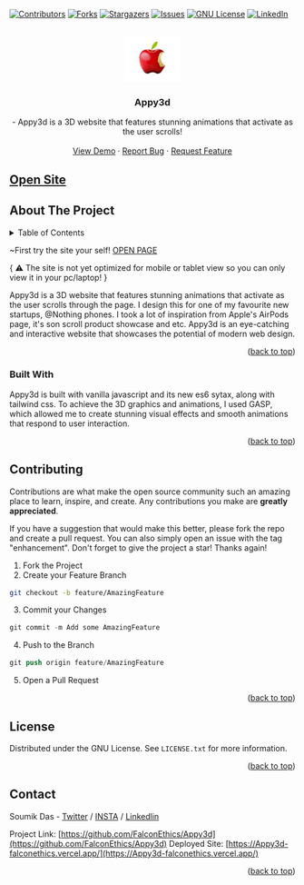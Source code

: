 <a name="readme-top"></a>
[![Contributors][contributors-shield]][contributors-url]
[![Forks][forks-shield]][forks-url]
[![Stargazers][stars-shield]][stars-url]
[![Issues][issues-shield]][issues-url]
[![GNU License][license-shield]][license-url]
[![LinkedIn][linkedin-shield]][linkedin-url]


<!-- PROJECT LOGO -->
<br />
<div align="center">
  <a href="https://github.com/FalconEthics/Appy3d">
    <img src="./logo.png" alt="Logo" width="100" height="80">
  </a>

  <h3 align="center">Appy3d</h3>

  <p align="center">
    - Appy3d is a 3D website that features stunning animations that activate as the user scrolls!   
    <br />
    <br />
    <a href="https://Appy3d-falconethics.vercel.app/">View Demo</a>
    ·
    <a href="https://github.com/FalconEthics/Appy3d/issues">Report Bug</a>
    ·
    <a href="https://github.com/FalconEthics/Appy3d/issues">Request Feature</a>
  </p>
</div>

## <a href="https://Appy3d-falconethics.vercel.app/">Open Site</a>



<!-- ABOUT THE PROJECT -->
## About The Project
<details>
  <summary>Table of Contents</summary>
  <ol>
    <li>
      <a href="#about-the-project">About The Project</a>
      <ul>
        <li><a href="#built-with">Built With</a></li>
      </ul>
    </li>
    <li><a href="#contributing">Contributing</a></li>
    <li><a href="#license">License</a></li>
    <li><a href="#contact">Contact</a></li>
    <li><a href="#acknowledgments">Acknowledgments</a></li>
  </ol>
</details>

~First try the site your self! <a href="https://Appy3d-falconethics.vercel.app/">OPEN PAGE</a>
    <p>   { ⚠️ The site is not yet optimized for mobile or tablet view so you can only view it in your pc/laptop! }

Appy3d is a 3D website that features stunning animations that activate as the user scrolls through the page. I design this for one of my favourite new startups, @Nothing phones. I took a lot of inspiration from Apple's AirPods page, it's son scroll product showcase and etc. Appy3d is an eye-catching and interactive website that showcases the potential of modern web design.

<p align="right">(<a href="#readme-top">back to top</a>)</p>



### Built With

Appy3d is built with vanilla javascript and its new es6 sytax, along with tailwind css. To achieve the 3D graphics and animations, I used GASP, which allowed me to create stunning visual effects and smooth animations that respond to user interaction.
<p align="right">(<a href="#readme-top">back to top</a>)</p>


<!-- CONTRIBUTING -->
## Contributing

Contributions are what make the open source community such an amazing place to learn, inspire, and create. Any contributions you make are **greatly appreciated**.

If you have a suggestion that would make this better, please fork the repo and create a pull request. You can also simply open an issue with the tag "enhancement".
Don't forget to give the project a star! Thanks again!

1. Fork the Project
2. Create your Feature Branch 
 ```sh
git checkout -b feature/AmazingFeature
```
3. Commit your Changes 
```s
git commit -m Add some AmazingFeature
```
4. Push to the Branch 
```s
git push origin feature/AmazingFeature
```
5. Open a Pull Request

<p align="right">(<a href="#readme-top">back to top</a>)</p>



<!-- LICENSE -->
## License

Distributed under the GNU License. See `LICENSE.txt` for more information.

<p align="right">(<a href="#readme-top">back to top</a>)</p>



<!-- CONTACT -->
## Contact

Soumik Das - [Twitter](https://twitter.com/Mr_Soumik_Das) / [INSTA](https://www.instagram.com/itz.raaj.das/) / [Linkedlin](https://www.linkedin.com/in/soumik-das-profile/)

Project Link: [https://github.com/FalconEthics/Appy3d](https://github.com/FalconEthics/Appy3d)
Deployed Site: [https://Appy3d-falconethics.vercel.app/](https://Appy3d-falconethics.vercel.app/)

<p align="right">(<a href="#readme-top">back to top</a>)</p>





<!-- MARKDOWN LINKS & IMAGES -->
<!-- https://www.markdownguide.org/basic-syntax/#reference-style-links -->
[contributors-shield]: https://img.shields.io/github/contributors/FalconEthics/Appy3d.svg?style=for-the-badge
[contributors-url]: https://github.com/FalconEthics/Appy3d/graphs/contributors
[forks-shield]: https://img.shields.io/github/forks/FalconEthics/Appy3d.svg?style=for-the-badge
[forks-url]: https://github.com/FalconEthics/Appy3d/network/members
[stars-shield]: https://img.shields.io/github/stars/FalconEthics/Appy3d.svg?style=for-the-badge
[stars-url]: https://github.com/FalconEthics/Appy3d/stargazers
[issues-shield]: https://img.shields.io/github/issues/FalconEthics/Appy3d.svg?style=for-the-badge

[issues-url]: https://github.com/FalconEthics/Appy3d/issues
[license-shield]: https://img.shields.io/github/license/FalconEthics/Appy3d.svg?style=for-the-badge

[license-url]: https://github.com/FalconEthics/Appy3d/blob/main/LICENSE
[linkedin-shield]: https://img.shields.io/badge/-LinkedIn-black.svg?style=for-the-badge&logo=linkedin&colorB=555

[linkedin-url]: https://www.linkedin.com/in/soumik-das-profile/

[product-screenshot]: ./screenshot.png

[Bootstrap.com]: https://img.shields.io/badge/tailwind-563D7C?style=for-the-badge&logo=tailwindcss&logoColor=white
[Bootstrap-url]: https://tailwindcss.com/
[Es6.com]: https://img.shields.io/badge/react-7BDCB5?style=for-the-badge&logo=react&logoColor=white
[Es6-url]: https://reactjs.org/
[Git.com]: https://img.shields.io/badge/vercel-FF6900?style=for-the-badge&logo=vercel&logoColor=white
[Git-url]: https://vercel.com/

